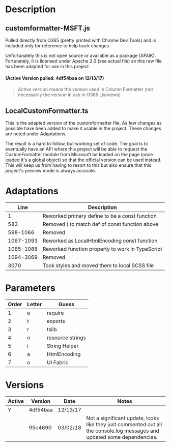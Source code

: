 # Description

## customformatter-MSFT.js
Pulled directly from O365 (pretty printed with Chrome Dev Tools) and is included only for reference to help track changes

Unfortunately this is not open source or available as a package (AFAIK). Fortunately, it is licensed under Apache 2.0 (see actual file) so this raw file has been adapted for use in this project

#### (Active Version pulled: 4df54baa on 12/13/17)
> Active version means the version used in Column Formatter (not necessarily the version in use in O365 Listviews)

## LocalCustomFormatter.ts
This is the adapted version of the customformatter file. As few changes as possible have been added to make it usable in the project. These changes are noted under Adaptations.

The result is a hard to follow, but working set of code. The goal is to eventually have an API where this project will be able to request the CustomFormatter module from Microsoft be loaded on the page (once loaded it's a global object) so that the official version can be used instead. This will keep us from having to resort to this but also ensure that this project's preview mode is always accurate.

# Adaptations

|Line|Description|
|---|---|
|1|Reworked primary define to be a const function|
|583|Removed ) to match def of const function above|
|598-1066| Removed|
|1067-1093|Reworked as LocalHtmlEncoding const function|
|1085-1088|Reworked function property to work in TypeScript|
|1094-3069| Removed|
|3070|Took styles and moved them to local SCSS file|

# Parameters

|Order|Letter|Guess|
|---|---|---|
|1|e|require|
|2|t|exports|
|3|r|tslib|
|4|n|resource strings|
|5|i|String Helper|
|6|a|HtmlEncoding|
|7|o|UI Fabric|

# Versions
|Active|Version|Date|Notes|
|---|---|---|---|
|Y|4df54baa|12/13/17||
||95c4690|03/02/18|Not a significant update, looks like they just commented out all the console.log messages and updated some dependencies.